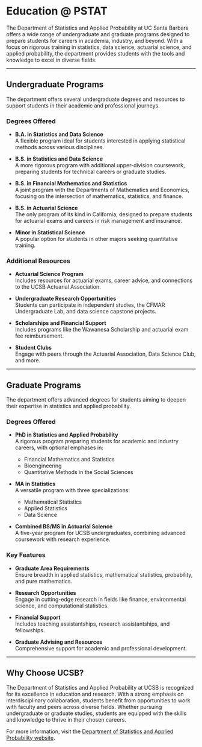 # Education @ PSTAT

The Department of Statistics and Applied Probability at UC Santa Barbara offers a wide range of undergraduate and graduate programs designed to prepare students for careers in academia, industry, and beyond. With a focus on rigorous training in statistics, data science, actuarial science, and applied probability, the department provides students with the tools and knowledge to excel in diverse fields.

---

## Undergraduate Programs

The department offers several undergraduate degrees and resources to support students in their academic and professional journeys.

### Degrees Offered

- **B.A. in Statistics and Data Science**  
  A flexible program ideal for students interested in applying statistical methods across various disciplines.

- **B.S. in Statistics and Data Science**  
  A more rigorous program with additional upper-division coursework, preparing students for technical careers or graduate studies.

- **B.S. in Financial Mathematics and Statistics**  
  A joint program with the Departments of Mathematics and Economics, focusing on the intersection of mathematics, statistics, and finance.

- **B.S. in Actuarial Science**  
  The only program of its kind in California, designed to prepare students for actuarial exams and careers in risk management and insurance.

- **Minor in Statistical Science**  
  A popular option for students in other majors seeking quantitative training.

### Additional Resources

- **Actuarial Science Program**  
  Includes resources for actuarial exams, career advice, and connections to the UCSB Actuarial Association.

- **Undergraduate Research Opportunities**  
  Students can participate in independent studies, the CFMAR Undergraduate Lab, and data science capstone projects.

- **Scholarships and Financial Support**  
  Includes programs like the Wawanesa Scholarship and actuarial exam fee reimbursement.

- **Student Clubs**  
  Engage with peers through the Actuarial Association, Data Science Club, and more.

---

## Graduate Programs

The department offers advanced degrees for students aiming to deepen their expertise in statistics and applied probability.

### Degrees Offered

- **PhD in Statistics and Applied Probability**  
  A rigorous program preparing students for academic and industry careers, with optional emphases in:
  - Financial Mathematics and Statistics
  - Bioengineering
  - Quantitative Methods in the Social Sciences

- **MA in Statistics**  
  A versatile program with three specializations:
  - Mathematical Statistics
  - Applied Statistics
  - Data Science

- **Combined BS/MS in Actuarial Science**  
  A five-year program for UCSB undergraduates, combining advanced coursework with research experience.

### Key Features

- **Graduate Area Requirements**  
  Ensure breadth in applied statistics, mathematical statistics, probability, and pure mathematics.

- **Research Opportunities**  
  Engage in cutting-edge research in fields like finance, environmental science, and computational statistics.

- **Financial Support**  
  Includes teaching assistantships, research assistantships, and fellowships.

- **Graduate Advising and Resources**  
  Comprehensive support for academic and professional development.

---

## Why Choose UCSB?

The Department of Statistics and Applied Probability at UCSB is recognized for its excellence in education and research. With a strong emphasis on interdisciplinary collaboration, students benefit from opportunities to work with faculty and peers across diverse fields. Whether pursuing undergraduate or graduate studies, students are equipped with the skills and knowledge to thrive in their chosen careers.

For more information, visit the [Department of Statistics and Applied Probability website](#).
